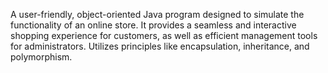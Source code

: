 A user-friendly, object-oriented Java program designed to simulate the functionality of an
online store. It provides a seamless and interactive shopping experience for customers, as well as efficient
management tools for administrators. Utilizes principles like encapsulation, inheritance, and polymorphism.
